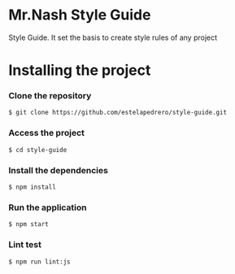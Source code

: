 # Mr.Nash Style Guide
Style Guide. It set the basis to create style rules of any project

# Installing the project

### Clone the repository
```
$ git clone https://github.com/estelapedrero/style-guide.git
```

### Access the project
```
$ cd style-guide
```

### Install the dependencies
```
$ npm install
```

### Run the application
```
$ npm start
```

### Lint test
```
$ npm run lint:js

